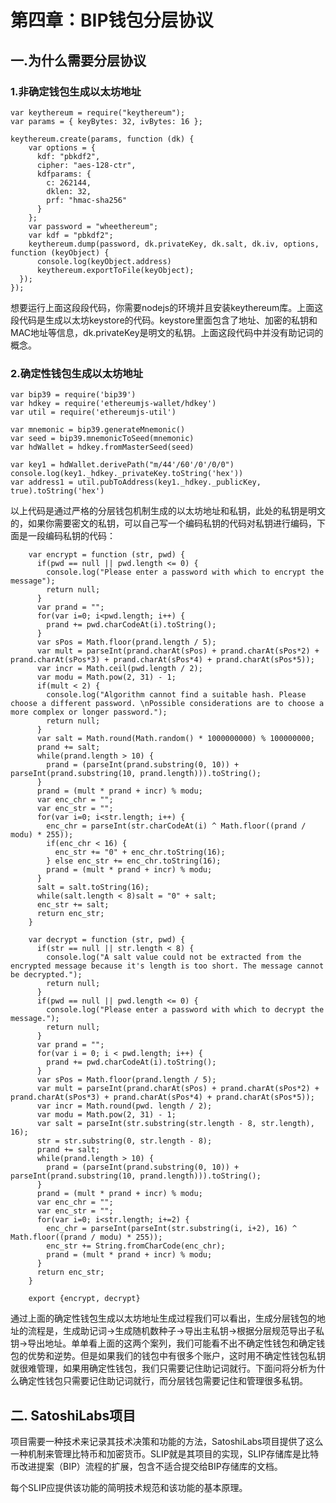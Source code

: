 
# 第四章：BIP钱包分层协议

## 一.为什么需要分层协议

### 1.非确定钱包生成以太坊地址

    var keythereum = require("keythereum");
    var params = { keyBytes: 32, ivBytes: 16 };

    keythereum.create(params, function (dk) {
        var options = {
          kdf: "pbkdf2",
          cipher: "aes-128-ctr",
          kdfparams: {
            c: 262144,
            dklen: 32,
            prf: "hmac-sha256"
          }
        };
        var password = "wheethereum";
        var kdf = "pbkdf2"; 
        keythereum.dump(password, dk.privateKey, dk.salt, dk.iv, options, function (keyObject) {
          console.log(keyObject.address)
          keythereum.exportToFile(keyObject);
      });
    });
    
想要运行上面这段段代码，你需要nodejs的环境并且安装keythereum库。上面这段代码是生成以太坊keystore的代码。keystore里面包含了地址、加密的私钥和MAC地址等信息，dk.privateKey是明文的私钥。上面这段代码中并没有助记词的概念。

### 2.确定性钱包生成以太坊地址

    var bip39 = require('bip39')
    var hdkey = require('ethereumjs-wallet/hdkey')
    var util = require('ethereumjs-util')

    var mnemonic = bip39.generateMnemonic()
    var seed = bip39.mnemonicToSeed(mnemonic)
    var hdWallet = hdkey.fromMasterSeed(seed)

    var key1 = hdWallet.derivePath("m/44'/60'/0'/0/0")
    console.log(key1._hdkey._privateKey.toString('hex'))
    var address1 = util.pubToAddress(key1._hdkey._publicKey, true).toString('hex')
    
以上代码是通过严格的分层钱包机制生成的以太坊地址和私钥，此处的私钥是明文的，如果你需要密文的私钥，可以自己写一个编码私钥的代码对私钥进行编码，下面是一段编码私钥的代码：

        var encrypt = function (str, pwd) {
          if(pwd == null || pwd.length <= 0) {
            console.log("Please enter a password with which to encrypt the message");
            return null;
          }
          var prand = "";
          for(var i=0; i<pwd.length; i++) {
            prand += pwd.charCodeAt(i).toString();
          }
          var sPos = Math.floor(prand.length / 5);
          var mult = parseInt(prand.charAt(sPos) + prand.charAt(sPos*2) + prand.charAt(sPos*3) + prand.charAt(sPos*4) + prand.charAt(sPos*5));
          var incr = Math.ceil(pwd.length / 2);
          var modu = Math.pow(2, 31) - 1;
          if(mult < 2) {
            console.log("Algorithm cannot find a suitable hash. Please choose a different password. \nPossible considerations are to choose a more complex or longer password.");
            return null;
          }
          var salt = Math.round(Math.random() * 1000000000) % 100000000;
          prand += salt;
          while(prand.length > 10) {
            prand = (parseInt(prand.substring(0, 10)) + parseInt(prand.substring(10, prand.length))).toString();
          }
          prand = (mult * prand + incr) % modu;
          var enc_chr = "";
          var enc_str = "";
          for(var i=0; i<str.length; i++) {
            enc_chr = parseInt(str.charCodeAt(i) ^ Math.floor((prand / modu) * 255));
            if(enc_chr < 16) {
              enc_str += "0" + enc_chr.toString(16);
            } else enc_str += enc_chr.toString(16);
            prand = (mult * prand + incr) % modu;
          }
          salt = salt.toString(16);
          while(salt.length < 8)salt = "0" + salt;
          enc_str += salt;
          return enc_str;
        }

        var decrypt = function (str, pwd) {
          if(str == null || str.length < 8) {
            console.log("A salt value could not be extracted from the encrypted message because it's length is too short. The message cannot be decrypted.");
            return null;
          }
          if(pwd == null || pwd.length <= 0) {
            console.log("Please enter a password with which to decrypt the message.");
            return null;
          }
          var prand = "";
          for(var i = 0; i < pwd.length; i++) {
            prand += pwd.charCodeAt(i).toString();
          }
          var sPos = Math.floor(prand.length / 5);
          var mult = parseInt(prand.charAt(sPos) + prand.charAt(sPos*2) + prand.charAt(sPos*3) + prand.charAt(sPos*4) + prand.charAt(sPos*5));
          var incr = Math.round(pwd. length / 2);
          var modu = Math.pow(2, 31) - 1;
          var salt = parseInt(str.substring(str.length - 8, str.length), 16);
          str = str.substring(0, str.length - 8);
          prand += salt;
          while(prand.length > 10) {
            prand = (parseInt(prand.substring(0, 10)) + parseInt(prand.substring(10, prand.length))).toString();
          }
          prand = (mult * prand + incr) % modu;
          var enc_chr = "";
          var enc_str = "";
          for(var i=0; i<str.length; i+=2) {
            enc_chr = parseInt(parseInt(str.substring(i, i+2), 16) ^ Math.floor((prand / modu) * 255));
            enc_str += String.fromCharCode(enc_chr);
            prand = (mult * prand + incr) % modu;
          }
          return enc_str;
        }

        export {encrypt, decrypt}

通过上面的确定性钱包生成以太坊地址生成过程我们可以看出，生成分层钱包的地址的流程是，生成助记词->生成随机数种子->导出主私钥->根据分层规范导出子私钥->导出地址。单单看上面的这两个案列，我们可能看不出不确定性钱包和确定钱包的优势和逆势。但是如果我们的钱包中有很多个账户，这时用不确定性钱包私钥就很难管理，如果用确定性钱包，我们只需要记住助记词就行。下面问将分析为什么确定性钱包只需要记住助记词就行，而分层钱包需要记住和管理很多私钥。

## 二. SatoshiLabs项目

项目需要一种技术来记录其技术决策和功能的方法，SatoshiLabs项目提供了这么一种机制来管理比特币和加密货币。SLIP就是其项目的实现，SLIP存储库是比特币改进提案（BIP）流程的扩展，包含不适合提交给BIP存储库的文档。

每个SLIP应提供该功能的简明技术规范和该功能的基本原理。


